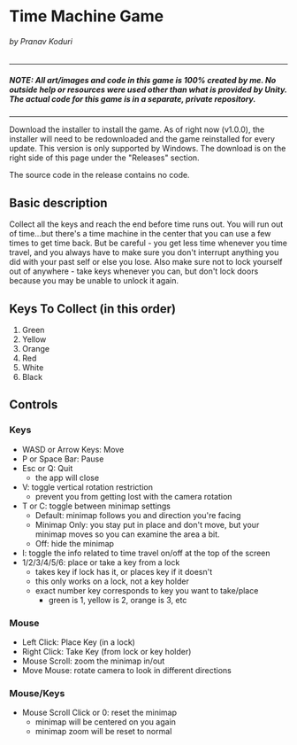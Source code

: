 # Time Machine Game
###### by Pranav Koduri
---
##### NOTE: All art/images and code in this game is 100% created by me. No outside help or resources were used other than what is provided by Unity. The actual code for this game is in a separate, private repository.
---
Download the installer to install the game. As of right now (v1.0.0), the installer will need to be redownloaded and the game reinstalled for every update. This version is only supported by Windows. The download is on the right side of this page under the "Releases" section.

The source code in the release contains no code.

## Basic description
Collect all the keys and reach the end before time runs out. You will run out of time...but there's a time machine in the center that you can use a few times to get time back. But be careful - you get less time whenever you time travel, and you always have to make sure you don't interrupt anything you did with your past self or else you lose. Also make sure not to lock yourself out of anywhere - take keys whenever you can, but don't lock doors because you may be unable to unlock it again.

## Keys To Collect (in this order)
1) Green
2) Yellow
3) Orange
4) Red
5) White
6) Black

## Controls

### Keys
- WASD or Arrow Keys: Move
- P or Space Bar: Pause
- Esc or Q: Quit
  - the app will close
- V: toggle vertical rotation restriction
  - prevent you from getting lost with the camera rotation
- T or C: toggle between minimap settings
  - Default: minimap follows you and direction you're facing
  - Minimap Only: you stay put in place and don't move, but your minimap moves so you can examine the area a bit.
  - Off: hide the minimap
- I: toggle the info related to time travel on/off at the top of the screen
- 1/2/3/4/5/6: place or take a key from a lock
  - takes key if lock has it, or places key if it doesn't
  - this only works on a lock, not a key holder
  - exact number key corresponds to key you want to take/place
    - green is 1, yellow is 2, orange is 3, etc
 
 ### Mouse
- Left Click: Place Key (in a lock)
- Right Click: Take Key (from lock or key holder)
- Mouse Scroll: zoom the minimap in/out
- Move Mouse: rotate camera to look in different directions

### Mouse/Keys
- Mouse Scroll Click or 0: reset the minimap
  - minimap will be centered on you again
  - minimap zoom will be reset to normal
